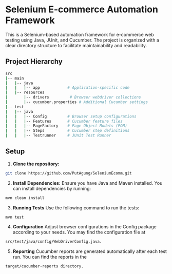 # Selenium E-commerce Automation Framework

This is a Selenium-based automation framework for e-commerce web testing using Java, JUnit, and Cucumber. The project is organized with a clear directory structure to facilitate maintainability and readability.

## Project Hierarchy

```bash
src
|-- main
|   |-- java
|   |   |-- app            # Application-specific code
|   |-- resources
|       |-- drivers         # Browser webdriver collections
|       |-- cucumber.properties # Additional Cucumber settings
|-- test
|   |-- java
|   |   |-- Config         # Browser setup configurations
|   |   |-- Features       # Cucumber feature files
|   |   |-- PageFactory    # Page Object Models (POM)
|   |   |-- Steps          # Cucumber step definitions
|   |   |-- Testrunner     # JUnit Test Runner
```

## Setup

1. **Clone the repository:**
```bash
git clone https://github.com/PutAgung/SeleniumEcomm.git
```

2. **Install Dependencies:**
Ensure you have Java and Maven installed. You can install dependencies by running:
```bash
mvn clean install
```

3. **Running Tests**
Use the following command to run the tests:
```bash
mvn test
```

4. **Configuration**
Adjust browser configurations in the Config package according to your needs. You may find the configuration file at 
```bash
src/test/java/config/WebDriverConfig.java.
```
5. **Reporting**
Cucumber reports are generated automatically after each test run. You can find the reports in the 
```bash
target/cucumber-reports directory.
```
